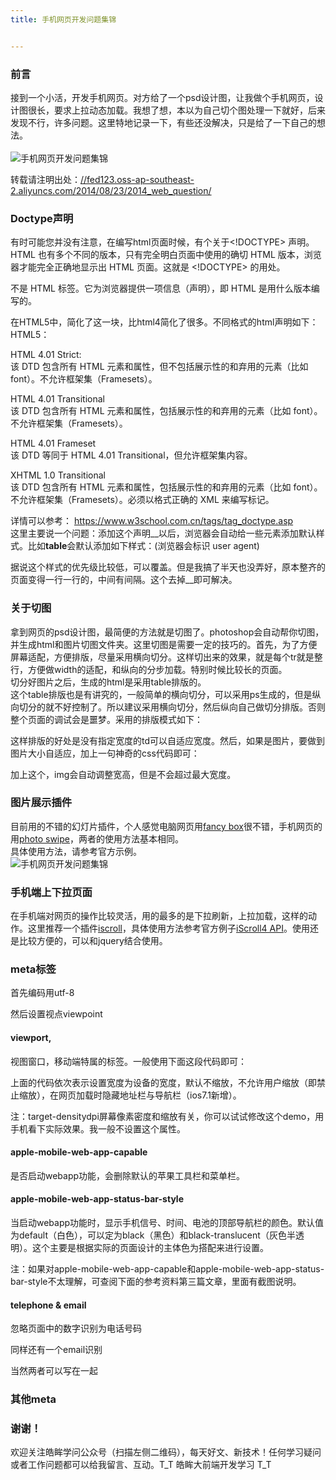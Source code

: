 ```yaml
---
title: 手机网页开发问题集锦


---
```

  


### [][1]前言

接到一个小活，开发手机网页。对方给了一个psd设计图，让我做个手机网页，设计图很长，要求上拉动态加载。我想了想，本以为自己切个图处理一下就好，后来发现不行，许多问题。这里特地记录一下，有些还没解决，只是给了一下自己的想法。  
<a></a>  
![手机网页开发问题集锦][2]

转载请注明出处：<a href="//fed123.oss-ap-southeast-2.aliyuncs.com/2014/08/23/2014_web_question/" target="_blank" rel="external">//fed123.oss-ap-southeast-2.aliyuncs.com/2014/08/23/2014_web_question/</a>

### [][3]Doctype声明

有时可能您并没有注意，在编写html页面时候，有个关于<!DOCTYPE> 声明。HTML 也有多个不同的版本，只有完全明白页面中使用的确切 HTML 版本，浏览器才能完全正确地显示出 HTML 页面。这就是 <!DOCTYPE> 的用处。  
<!DOCTYPE> 不是 HTML 标签。它为浏览器提供一项信息（声明），即 HTML 是用什么版本编写的。  
在HTML5中，简化了这一块，比html4简化了很多。不同格式的html声明如下：  
HTML5：

HTML 4.01 Strict:  
该 DTD 包含所有 HTML 元素和属性，但不包括展示性的和弃用的元素（比如 font）。不允许框架集（Framesets）。

HTML 4.01 Transitional  
该 DTD 包含所有 HTML 元素和属性，包括展示性的和弃用的元素（比如 font）。不允许框架集（Framesets）。

HTML 4.01 Frameset  
该 DTD 等同于 HTML 4.01 Transitional，但允许框架集内容。

XHTML 1.0 Transitional  
该 DTD 包含所有 HTML 元素和属性，包括展示性的和弃用的元素（比如 font）。不允许框架集（Framesets）。必须以格式正确的 XML 来编写标记。

详情可以参考： <a href="https://www.w3school.com.cn/tags/tag_doctype.asp" target="_blank" rel="external">https://www.w3school.com.cn/tags/tag_doctype.asp</a>  
这里主要说一个问题：添加这个声明_<!DOCTYPE html>_以后，浏览器会自动给一些元素添加默认样式。比如**table**会默认添加如下样式：(浏览器会标识 user agent)

据说这个样式的优先级比较低，可以覆盖。但是我搞了半天也没弄好，原本整齐的页面变得一行一行的，中间有间隔。这个去掉_<!DOCTYPE html>_即可解决。

### [][4]关于切图

拿到网页的psd设计图，最简便的方法就是切图了。photoshop会自动帮你切图，并生成html和图片切图文件夹。这里切图是需要一定的技巧的。首先，为了方便屏幕适配，方便排版，尽量采用横向切分。这样切出来的效果，就是每个tr就是整行，方便做width的适配，和纵向的分步加载。特别时候比较长的页面。  
切分好图片之后，生成的html是采用table排版的。  
这个table排版也是有讲究的，一般简单的横向切分，可以采用ps生成的，但是纵向切分的就不好控制了。所以建议采用横向切分，然后纵向自己做切分排版。否则整个页面的调试会是噩梦。采用的排版模式如下：

这样排版的好处是没有指定宽度的td可以自适应宽度。然后，如果是图片，要做到图片大小自适应，加上一句神奇的css代码即可：

加上这个，img会自动调整宽高，但是不会超过最大宽度。

### [][5]图片展示插件

目前用的不错的幻灯片插件，个人感觉电脑网页用<a href="https://fancybox.net/" target="_blank" rel="external">fancy box</a>很不错，手机网页的用<a href="https://photoswipe.com/" target="_blank" rel="external">photo swipe</a>，两者的使用方法基本相同。  
具体使用方法，请参考官方示例。  
![手机网页开发问题集锦][6]

### [][7]手机端上下拉页面

在手机端对网页的操作比较灵活，用的最多的是下拉刷新，上拉加载，这样的动作。这里推荐一个插件<a href="https://cubiq.org/iscroll-5" target="_blank" rel="external">iscroll</a>，具体使用方法参考官方例子<a href="https://www.gafish.net/api/iScroll.html" target="_blank" rel="external">iScroll4 API</a>。使用还是比较方便的，可以和jquery结合使用。

### [][8]meta标签

首先编码用utf-8

然后设置视点viewpoint

#### [][9]viewport,

视图窗口，移动端特属的标签。一般使用下面这段代码即可：

上面的代码依次表示设置宽度为设备的宽度，默认不缩放，不允许用户缩放（即禁止缩放），在网页加载时隐藏地址栏与导航栏（ios7.1新增）。

注：target-densitydpi屏幕像素密度和缩放有关，你可以试试修改这个demo，用手机看下实际效果。我一般不设置这个属性。

#### [][10]apple-mobile-web-app-capable

是否启动webapp功能，会删除默认的苹果工具栏和菜单栏。

#### [][11]apple-mobile-web-app-status-bar-style

当启动webapp功能时，显示手机信号、时间、电池的顶部导航栏的颜色。默认值为default（白色），可以定为black（黑色）和black-translucent（灰色半透明）。这个主要是根据实际的页面设计的主体色为搭配来进行设置。

注：如果对apple-mobile-web-app-capable和apple-mobile-web-app-status-bar-style不太理解，可查阅下面的参考资料第三篇文章，里面有截图说明。

#### [][12]telephone & email

忽略页面中的数字识别为电话号码

同样还有一个email识别

当然两者可以写在一起

### [][13]其他meta

### [][14]谢谢！

欢迎关注皓眸学问公众号（扫描左侧二维码），每天好文、新技术！任何学习疑问或者工作问题都可以给我留言、互动。T\_T 皓眸大前端开发学习 T\_T

 [1]: //fed123.oss-ap-southeast-2.aliyuncs.com/2014/08/23/2014_web_question/#前言 "前言"
 [2]: //fed123.oss-ap-southeast-2.aliyuncs.com/wp-content/uploads/2017/08/wap.jpg
 [3]: //fed123.oss-ap-southeast-2.aliyuncs.com/2014/08/23/2014_web_question/#Doctype声明 "Doctype声明"
 [4]: //fed123.oss-ap-southeast-2.aliyuncs.com/2014/08/23/2014_web_question/#关于切图 "关于切图"
 [5]: //fed123.oss-ap-southeast-2.aliyuncs.com/2014/08/23/2014_web_question/#图片展示插件 "图片展示插件"
 [6]: //fed123.oss-ap-southeast-2.aliyuncs.com/wp-content/uploads/2017/08/photo_swipe.jpg
 [7]: //fed123.oss-ap-southeast-2.aliyuncs.com/2014/08/23/2014_web_question/#手机端上下拉页面 "手机端上下拉页面"
 [8]: //fed123.oss-ap-southeast-2.aliyuncs.com/2014/08/23/2014_web_question/#meta标签 "meta标签"
 [9]: //fed123.oss-ap-southeast-2.aliyuncs.com/2014/08/23/2014_web_question/#viewport "viewport,"
 [10]: //fed123.oss-ap-southeast-2.aliyuncs.com/2014/08/23/2014_web_question/#apple-mobile-web-app-capable "apple-mobile-web-app-capable"
 [11]: //fed123.oss-ap-southeast-2.aliyuncs.com/2014/08/23/2014_web_question/#apple-mobile-web-app-status-bar-style "apple-mobile-web-app-status-bar-style"
 [12]: //fed123.oss-ap-southeast-2.aliyuncs.com/2014/08/23/2014_web_question/#telephone-amp-email "telephone & email"
 [13]: //fed123.oss-ap-southeast-2.aliyuncs.com/2014/08/23/2014_web_question/#其他meta "其他meta"
 [14]: //fed123.oss-ap-southeast-2.aliyuncs.com/2014/08/23/2014_web_question/#谢谢！ "谢谢！"
